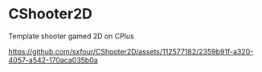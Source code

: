# CShooter2D
Template shooter gamed 2D on CPlus

https://github.com/sxfour/CShooter2D/assets/112577182/2359b91f-a320-4057-a542-170aca035b0a

